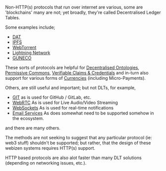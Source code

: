 
Non-HTTP(s) protocols that run over internet are various, some are 'blockchains' many are not; yet broadly, they're called Decentralised Ledger Tables.

Some examples include;
- [DAT](DAT.md)
- [IPFS](IPFS.md)
- [WebTorrent](WebTorrent.md)
- [Lightning Network](Lightning%20Network.md)
- [GUNECO](GUNECO.md)

These sorts of protocols are helpful for [Decentralised Ontologies](Decentralised%20Ontologies.md), [Permissive Commons](Permissive%20Commons.md), [Verifiable Claims & Credentials](Verifiable%20Claims%20&%20Credentials.md) and in-turn also support for various forms of [Currencies](Currencies.md) (including Micro-Payments).

Others, are still useful and important; but not DLTs, for example,

- [GIT](GIT.md) as is used for GitHub / GitLab, etc. 
- [WebRTC](WebRTC.md) As is used for Live Audio/Video Streaming
- [WebSockets](WebSockets.md) As is used for real-time notifications
- [Email Services](Email%20Services.md) As does somewhat need to be supported somehow in the ecosystem.

and there are many others. 

The methods are not seeking to suggest that any particular protocol (ie: web3 stuff) shouldn't be supported; but rather, that the design of these webizen systems requires HTTP(s) support. 

HTTP based protocols are also alot faster than many DLT solutions (depending on networking issues, etc.).

